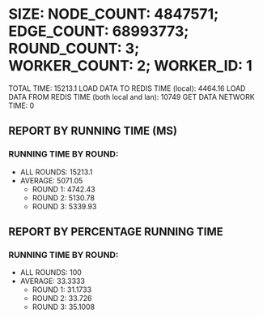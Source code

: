 
# SIZE: NODE_COUNT: 4847571; EDGE_COUNT: 68993773; ROUND_COUNT: 3; WORKER_COUNT: 2; WORKER_ID: 1
 TOTAL TIME: 15213.1
 LOAD DATA TO REDIS TIME (local): 4464.16
 LOAD DATA FROM REDIS TIME (both local and lan): 10749
 GET DATA NETWORK TIME: 0

## REPORT BY RUNNING TIME (MS)

 ### RUNNING TIME BY ROUND:

  + ALL ROUNDS: 15213.1
  + AVERAGE: 5071.05
     + ROUND 1: 4742.43
     + ROUND 2: 5130.78
     + ROUND 3: 5339.93

## REPORT BY PERCENTAGE RUNNING TIME

 ### RUNNING TIME BY ROUND:

  + ALL ROUNDS: 100
  + AVERAGE: 33.3333
     + ROUND 1: 31.1733
     + ROUND 2: 33.726
     + ROUND 3: 35.1008

